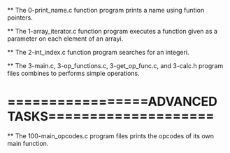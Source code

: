 ** The 0-print_name.c function program prints a name using funtion pointers.

** The 1-array_iterator.c function program executes a function given as a parameter on each element of an arrayi.

** The 2-int_index.c function program searches for an integeri.

** The 3-main.c, 3-op_functions.c, 3-get_op_func.c, and 3-calc.h program files combines to performs simple operations.

=================ADVANCED TASKS====================
===================================================

** The 100-main_opcodes.c program files prints the opcodes of its own main function.
